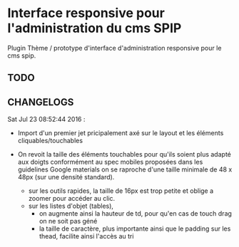 # Interface responsive pour l'administration du cms SPIP

Plugin Thème / prototype d'interface d'administration responsive pour le cms spip.




## TODO

## CHANGELOGS

Sat Jul 23 08:52:44 2016 :

*   Import d'un premier jet pricipalement axé sur le layout et les éléments cliquables/touchables

*   On revoit la taille des éléments touchables pour qu'ils soient plus adapté aux doigts
    conformément au spec mobiles proposées dans les guidelines Google materials on se raproche d'une taille minimale de 48 x 48px (sur une densité standard).
    
    * sur les outils rapides, la taille de 16px est trop petite et oblige a zoomer pour accéder au clic.
    * sur les listes d'objet (tables),
        *   on augmente ainsi la hauteur de td, pour qu'en cas de touch drag on ne soit pas géné
        *   la taille de caractère, plus importante ainsi que le padding sur les thead, facilite ainsi l'accès au tri
 

